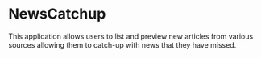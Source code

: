 # NewsCatchup
This application allows users to list and preview new articles from various sources allowing them to catch-up with news that they have missed.
